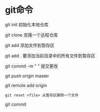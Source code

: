 #                  git命令

git init 初始化本地仓库

git clone <url>克隆一个远程仓库

git add <file>添加文件到暂存区

git add .         要添加当前目录中的所有文件到暂存区

git commit -m "  "  提交更改

git push origin master 

git remote add origin <url>

```
git reset <file> 从暂存区删除一个文件
```

git commit